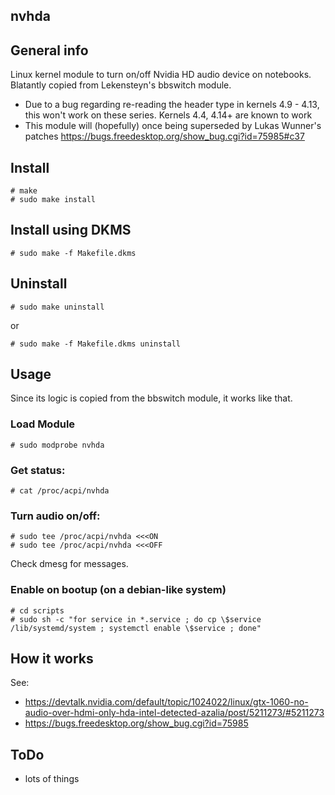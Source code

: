 nvhda
-----

General info
------------
Linux kernel module to turn on/off Nvidia HD audio device on notebooks. Blatantly copied from Lekensteyn's bbswitch module.
 - Due to a bug regarding re-reading the header type in kernels 4.9 - 4.13, this won't work on these series. Kernels 4.4, 4.14+ are known to work
 - This module will (hopefully) once being superseded by Lukas Wunner's patches https://bugs.freedesktop.org/show_bug.cgi?id=75985#c37

Install
-------

	# make
	# sudo make install

Install using DKMS
------------------

	# sudo make -f Makefile.dkms

Uninstall
---------

	# sudo make uninstall

or

	# sudo make -f Makefile.dkms uninstall

Usage
-----

Since its logic is copied from the bbswitch module, it works like that.
### Load Module
 	# sudo modprobe nvhda

### Get status:

	# cat /proc/acpi/nvhda

### Turn audio on/off:
	# sudo tee /proc/acpi/nvhda <<<ON
	# sudo tee /proc/acpi/nvhda <<<OFF

Check dmesg for messages.

### Enable on bootup (on a debian-like system)
    # cd scripts
    # sudo sh -c "for service in *.service ; do cp \$service /lib/systemd/system ; systemctl enable \$service ; done"

How it works
------------
See:
 - https://devtalk.nvidia.com/default/topic/1024022/linux/gtx-1060-no-audio-over-hdmi-only-hda-intel-detected-azalia/post/5211273/#5211273
 - https://bugs.freedesktop.org/show_bug.cgi?id=75985

ToDo
----

 - lots of things
